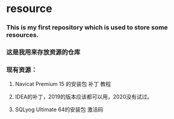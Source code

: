 # resource
### This is my first repository which is used to store some resources.

### 这是我用来存放资源的仓库

### 现有资源：

1. Navicat Premium 15 的安装包 补丁 教程

2. IDEA的补丁，2019的版本应该都可以用，2020没有试过。

3. SQLyog Ultimate 64的安装包 激活码
